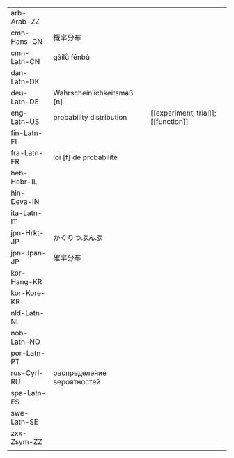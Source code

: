 | | | |
|-|-|-|
| arb-Arab-ZZ |  |  |
| cmn-Hans-CN | 概率分布 |  |
| cmn-Latn-CN | gàilǜ fēnbù |  |
| dan-Latn-DK |  |  |
| deu-Latn-DE | Wahrscheinlichkeitsmaß [n] |  |
| eng-Latn-US | probability distribution | [[experiment, trial]]; [[function]] |
| fin-Latn-FI |  |  |
| fra-Latn-FR | loi [f] de probabilité |  |
| heb-Hebr-IL |  |  |
| hin-Deva-IN |  |  |
| ita-Latn-IT |  |  |
| jpn-Hrkt-JP | かくりつぶんぷ |  |
| jpn-Jpan-JP | 確率分布 |  |
| kor-Hang-KR |  |  |
| kor-Kore-KR |  |  |
| nld-Latn-NL |  |  |
| nob-Latn-NO |  |  |
| por-Latn-PT |  |  |
| rus-Cyrl-RU | распределе́ние вероя́тностей |  |
| spa-Latn-ES |  |  |
| swe-Latn-SE |  |  |
| zxx-Zsym-ZZ |  |  |
|  |  |  |